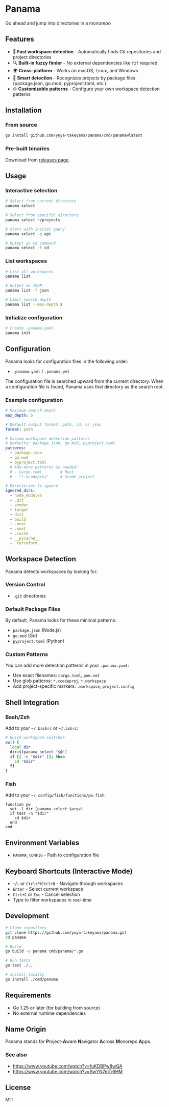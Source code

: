 # Panama

Go ahead and jump into directories in a monorepo

## Features

- 🚀 **Fast workspace detection** - Automatically finds Git repositories and project directories
- 🔍 **Built-in fuzzy finder** - No external dependencies like `fzf` required
- 🌍 **Cross-platform** - Works on macOS, Linux, and Windows
- 📁 **Smart detection** - Recognizes projects by package files (package.json, go.mod, pyproject.toml, etc.)
- ⚙️ **Customizable patterns** - Configure your own workspace detection patterns

## Installation

### From source

```bash
go install github.com/yuya-takeyama/panama/cmd/panama@latest
```

### Pre-built binaries

Download from [releases page](https://github.com/yuya-takeyama/panama/releases).

## Usage

### Interactive selection

```bash
# Select from current directory
panama select

# Select from specific directory
panama select ~/projects

# Start with initial query
panama select -q api

# Output as cd command
panama select -f cd
```

### List workspaces

```bash
# List all workspaces
panama list

# Output as JSON
panama list -f json

# Limit search depth
panama list --max-depth 2
```

### Initialize configuration

```bash
# Create .panama.yaml
panama init
```

## Configuration

Panama looks for configuration files in the following order:
- `.panama.yaml` / `.panama.yml`

The configuration file is searched upward from the current directory. When a configuration file is found, Panama uses that directory as the search root.

### Example configuration

```yaml
# Maximum search depth
max_depth: 6

# Default output format: path, cd, or json
format: path

# Custom workspace detection patterns
# Defaults: package.json, go.mod, pyproject.toml
patterns:
  - package.json
  - go.mod
  - pyproject.toml
  # Add more patterns as needed:
  # - Cargo.toml        # Rust
  # - "*.xcodeproj"     # Xcode project

# Directories to ignore
ignored_dirs:
  - node_modules
  - .git
  - vendor
  - target
  - dist
  - build
  - .next
  - .nuxt
  - .cache
  - __pycache__
  - .terraform
```

## Workspace Detection

Panama detects workspaces by looking for:

### Version Control
- `.git` directories

### Default Package Files
By default, Panama looks for these minimal patterns:
- `package.json` (Node.js)
- `go.mod` (Go)
- `pyproject.toml` (Python)

### Custom Patterns
You can add more detection patterns in your `.panama.yaml`:
- Use exact filenames: `Cargo.toml`, `pom.xml`
- Use glob patterns: `*.xcodeproj`, `*.workspace`
- Add project-specific markers: `.workspace`, `project.config`

## Shell Integration

### Bash/Zsh

Add to your `~/.bashrc` or `~/.zshrc`:

```bash
# Quick workspace switcher
pw() {
  local dir
  dir=$(panama select "$@")
  if [[ -n "$dir" ]]; then
    cd "$dir"
  fi
}
```

### Fish

Add to your `~/.config/fish/functions/pw.fish`:

```fish
function pw
  set -l dir (panama select $argv)
  if test -n "$dir"
    cd $dir
  end
end
```

## Environment Variables

- `PANAMA_CONFIG` - Path to configuration file

## Keyboard Shortcuts (Interactive Mode)

- `↑`/`↓` or `Ctrl+P`/`Ctrl+N` - Navigate through workspaces
- `Enter` - Select current workspace
- `Ctrl+C` or `Esc` - Cancel selection
- Type to filter workspaces in real-time

## Development

```bash
# Clone repository
git clone https://github.com/yuya-takeyama/panama.git
cd panama

# Build
go build -o panama cmd/panama/*.go

# Run tests
go test ./...

# Install locally
go install ./cmd/panama
```

## Requirements

- Go 1.25 or later (for building from source)
- No external runtime dependencies

## Name Origin

Panama stands for **P**roject-**A**ware **N**avigator **A**cross **M**onorepo **A**pps.

### See also

- https://www.youtube.com/watch?v=fuKDBPw8wQA
- https://www.youtube.com/watch?v=SwYN7mTi6HM

## License

MIT
